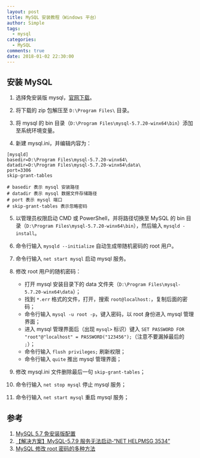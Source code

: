 ```yaml
---
layout: post
title: MySQL 安装教程（Windows 平台）
author: Simple
tags:
  - mysql
categories:
  - MySQL
comments: true
date: 2018-01-02 22:30:00
---
```


## 安装 MySQL

1. 选择免安装版 mysql，[官网下载](https://dev.mysql.com/downloads/mysql/)。

2. 将下载的 zip 包解压至 `D:\Program Files\` 目录。

3. 将 mysql 的 bin 目录（`D:\Program Files\mysql-5.7.20-winx64\bin`）添加至系统环境变量。

4. 新建 mysql.ini，并编辑内容为：

```plain
[mysqld]
basedir=D:\Program Files\mysql-5.7.20-winx64\
datadir=D:\Program Files\mysql-5.7.20-winx64\data\
port=3306
skip-grant-tables

# basedir 表示 mysql 安装路径
# datadir 表示 mysql 数据文件存储路径
# port 表示 mysql 端口
# skip-grant-tables 表示忽略密码
```

5. 以管理员权限启动 CMD 或 PowerShell，并将路径切换至 MySQL 的 bin 目录（`D:\Program Files\mysql-5.7.20-winx64\bin`），然后输入 `mysqld -install`。

6. 命令行输入 `mysqld --initialize` 自动生成带随机密码的 root 用户。

7. 命令行输入 `net start mysql` 启动 mysql 服务。

8. 修改 root 用户的随机密码：

   * 打开 mysql 安装目录下的 data 文件夹（`D:\Program Files\mysql-5.7.20-winx64\data`）；
   * 找到 `*.err` 格式的文件，打开，搜索 `root@localhost:`，复制后面的密码；
   * 命令行输入 `mysql -u root -p`，键入密码，以 root 身份进入 mysql 管理界面；
   * 进入 mysql 管理界面后（出现 `mysql>` 标识）键入 `SET PASSWORD FOR "root"@"localhost" = PASSWORD("123456");`（注意不要漏掉最后的 `;`）；
   * 命令行输入 `flush privileges;` 刷新权限；
   * 命令行输入 `quite` 推出 mysql 管理界面；

9. 修改 mysql.ini 文件删除最后一句 `skip-grant-tables`；

10. 命令行输入 `net stop mysql` 停止 mysql 服务；

11. 命令行输入 `net start mysql` 重启 mysql 服务；

## 参考

1. [MySQL 5.7 免安装版配置](http://blog.csdn.net/qq_33472557/article/details/77861692/)
2. [【解决方案】MySQL-5.7.9 服务无法启动-“NET HELPMSG 3534”](http://blog.csdn.net/i_am_wangbo/article/details/49999407/)
3. [MySQL 修改 root 密码的多种方法](https://www.cnblogs.com/liufei88866/p/5619215.html)
